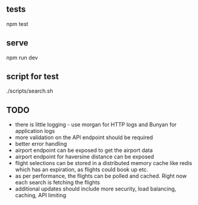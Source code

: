## tests
npm test

## serve
npm run dev

## script for test
./scripts/search.sh

## TODO
- there is little logging - use morgan for HTTP logs and Bunyan for application logs
- more validation on the API endpoint should be required
- better error handling
- airport endpoint can be exposed to get the airport data
- airport endpoint for haversine distance can be exposed
- flight selections can be stored in a distributed memory cache like redis which has an expiration,
as flights could book up etc.
- as per performance, the flights can be polled and cached. Right now each search is fetching the flights
- additional updates should include more security, load balancing, caching, API limiting
